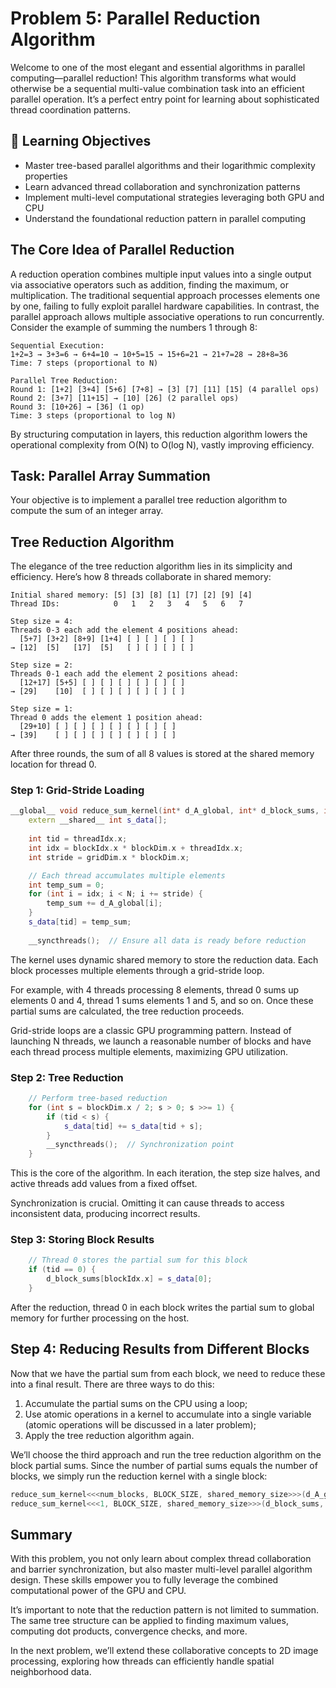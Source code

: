 # Problem 5: Parallel Reduction Algorithm

Welcome to one of the most elegant and essential algorithms in parallel computing—parallel reduction! This algorithm transforms what would otherwise be a sequential multi-value combination task into an efficient parallel operation. It’s a perfect entry point for learning about sophisticated thread coordination patterns.

## 🎯 Learning Objectives

- Master tree-based parallel algorithms and their logarithmic complexity properties
- Learn advanced thread collaboration and synchronization patterns
- Implement multi-level computational strategies leveraging both GPU and CPU
- Understand the foundational reduction pattern in parallel computing

## The Core Idea of Parallel Reduction

A reduction operation combines multiple input values into a single output via associative operators such as addition, finding the maximum, or multiplication. The traditional sequential approach processes elements one by one, failing to fully exploit parallel hardware capabilities. In contrast, the parallel approach allows multiple associative operations to run concurrently. Consider the example of summing the numbers 1 through 8:

```
Sequential Execution:
1+2=3 → 3+3=6 → 6+4=10 → 10+5=15 → 15+6=21 → 21+7=28 → 28+8=36
Time: 7 steps (proportional to N)

Parallel Tree Reduction:
Round 1: [1+2] [3+4] [5+6] [7+8] → [3] [7] [11] [15] (4 parallel ops)
Round 2: [3+7] [11+15] → [10] [26] (2 parallel ops)  
Round 3: [10+26] → [36] (1 op)
Time: 3 steps (proportional to log N)
```

By structuring computation in layers, this reduction algorithm lowers the operational complexity from O(N) to O(log N), vastly improving efficiency.

## Task: Parallel Array Summation

Your objective is to implement a parallel tree reduction algorithm to compute the sum of an integer array.

## Tree Reduction Algorithm

The elegance of the tree reduction algorithm lies in its simplicity and efficiency. Here’s how 8 threads collaborate in shared memory:

```
Initial shared memory: [5] [3] [8] [1] [7] [2] [9] [4]
Thread IDs:            0   1   2   3   4   5   6   7

Step size = 4:
Threads 0-3 each add the element 4 positions ahead:
  [5+7] [3+2] [8+9] [1+4] [ ] [ ] [ ] [ ]
→ [12]  [5]   [17]  [5]   [ ] [ ] [ ] [ ]

Step size = 2:  
Threads 0-1 each add the element 2 positions ahead:
  [12+17] [5+5] [ ] [ ] [ ] [ ] [ ] [ ]
→ [29]    [10]  [ ] [ ] [ ] [ ] [ ] [ ]

Step size = 1:
Thread 0 adds the element 1 position ahead:
  [29+10] [ ] [ ] [ ] [ ] [ ] [ ] [ ]
→ [39]    [ ] [ ] [ ] [ ] [ ] [ ] [ ]
```

After three rounds, the sum of all 8 values is stored at the shared memory location for thread 0.

### Step 1: Grid-Stride Loading

```cpp
__global__ void reduce_sum_kernel(int* d_A_global, int* d_block_sums, int N) {
    extern __shared__ int s_data[];
    
    int tid = threadIdx.x;
    int idx = blockIdx.x * blockDim.x + threadIdx.x;
    int stride = gridDim.x * blockDim.x;

    // Each thread accumulates multiple elements
    int temp_sum = 0;
    for (int i = idx; i < N; i += stride) {
        temp_sum += d_A_global[i];
    }
    s_data[tid] = temp_sum;
    
    __syncthreads();  // Ensure all data is ready before reduction
```

The kernel uses dynamic shared memory to store the reduction data. Each block processes multiple elements through a grid-stride loop.

For example, with 4 threads processing 8 elements, thread 0 sums up elements 0 and 4, thread 1 sums elements 1 and 5, and so on. Once these partial sums are calculated, the tree reduction proceeds.

Grid-stride loops are a classic GPU programming pattern. Instead of launching N threads, we launch a reasonable number of blocks and have each thread process multiple elements, maximizing GPU utilization.

### Step 2: Tree Reduction

```cpp
    // Perform tree-based reduction
    for (int s = blockDim.x / 2; s > 0; s >>= 1) {
        if (tid < s) {
            s_data[tid] += s_data[tid + s];
        }
        __syncthreads();  // Synchronization point
    }
```

This is the core of the algorithm. In each iteration, the step size halves, and active threads add values from a fixed offset.

Synchronization is crucial. Omitting it can cause threads to access inconsistent data, producing incorrect results.

### Step 3: Storing Block Results

```cpp
    // Thread 0 stores the partial sum for this block
    if (tid == 0) {
        d_block_sums[blockIdx.x] = s_data[0];
    }
```

After the reduction, thread 0 in each block writes the partial sum to global memory for further processing on the host.

## Step 4: Reducing Results from Different Blocks

Now that we have the partial sum from each block, we need to reduce these into a final result. There are three ways to do this:

1. Accumulate the partial sums on the CPU using a loop;
2. Use atomic operations in a kernel to accumulate into a single variable (atomic operations will be discussed in a later problem);
3. Apply the tree reduction algorithm again.

We’ll choose the third approach and run the tree reduction algorithm on the block partial sums. Since the number of partial sums equals the number of blocks, we simply run the reduction kernel with a single block:

```cpp
reduce_sum_kernel<<<num_blocks, BLOCK_SIZE, shared_memory_size>>>(d_A_global, d_block_sums, N);
reduce_sum_kernel<<<1, BLOCK_SIZE, shared_memory_size>>>(d_block_sums, result, num_blocks);
```

## Summary

With this problem, you not only learn about complex thread collaboration and barrier synchronization, but also master multi-level parallel algorithm design. These skills empower you to fully leverage the combined computational power of the GPU and CPU.

It’s important to note that the reduction pattern is not limited to summation. The same tree structure can be applied to finding maximum values, computing dot products, convergence checks, and more.

In the next problem, we’ll extend these collaborative concepts to 2D image processing, exploring how threads can efficiently handle spatial neighborhood data.
